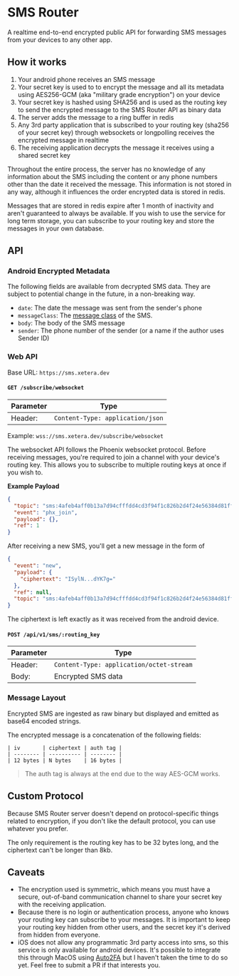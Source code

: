 # SMS Router

A realtime end-to-end encrypted public API for forwarding SMS messages from your devices to any other app.

## How it works

1. Your android phone receives an SMS message
2. Your secret key is used to to encrypt the message and all its metadata using AES256-GCM (aka "military grade encryption") on your device
3. Your secret key is hashed using SHA256 and is used as the routing key to send the encrypted message to the SMS Router API as binary data
4. The server adds the message to a ring buffer in redis
5. Any 3rd party application that is subscribed to your routing key (sha256 of your secret key) through websockets or longpolling receives the encrypted message in realtime
6. The receiving application decrypts the message it receives using a shared secret key

Throughout the entire process, the server has no knowledge of any information about the SMS including the content or any phone numbers other than the date it received the message. This information is not stored in any way, although it influences the order encrypted data is stored in redis.

Messages that are stored in redis expire after 1 month of inactivity and aren't guaranteed to always be available. If you wish to use the service for long term storage, you can subscribe to your routing key and store the messages in your own database.

## API

### Android Encrypted Metadata

The following fields are available from decrypted SMS data. They are subject to potential change in the future, in a non-breaking way.

- `date`: The date the message was sent from the sender's phone
- `messageClass`: The [message class](https://developer.android.com/reference/android/telephony/SmsMessage.MessageClass) of the SMS.
- `body`: The body of the SMS message
- `sender`: The phone number of the sender (or a name if the author uses Sender ID)

### Web API

Base URL: `https://sms.xetera.dev`

#### `GET /subscribe/websocket`

| Parameter | Type                             |
| --------- | -------------------------------- |
| Header:   | `Content-Type: application/json` |

Example: `wss://sms.xetera.dev/subscribe/websocket`

The websocket API follows the Phoenix websocket protocol. Before receiving messages, you're required to join a channel with your device's routing key. This allows you to subscribe to multiple routing keys at once if you wish to.

**Example Payload**

```json
{
  "topic": "sms:4afeb4aff0b13a7d94cfffdd4cd3f94f1c826b2d4f24e56384d81ff73b11fc0b",
  "event": "phx_join",
  "payload": {},
  "ref": 1
}
```

After receiving a new SMS, you'll get a new message in the form of

```json
{
  "event": "new",
  "payload": {
    "ciphertext": "ISylN...dYK7g="
  },
  "ref": null,
  "topic": "sms:4afeb4aff0b13a7d94cfffdd4cd3f94f1c826b2d4f24e56384d81ff73b11fc0b"
}
```

The ciphertext is left exactly as it was received from the android device.

#### `POST /api/v1/sms/:routing_key`

| Parameter | Type                                     |
| --------- | ---------------------------------------- |
| Header:   | `Content-Type: application/octet-stream` |
| Body:     | Encrypted SMS data                       |

### Message Layout

Encrypted SMS are ingested as raw binary but displayed and emitted as base64 encoded strings.

The encrypted message is a concatenation of the following fields:

```
| iv       | ciphertext | auth tag |
| -------- | ---------- | -------- |
| 12 bytes | N bytes    | 16 bytes |
```

> The auth tag is always at the end due to the way AES-GCM works.

## Custom Protocol

Because SMS Router server doesn't depend on protocol-specific things related to encryption, if you don't like the default protocol, you can use whatever you prefer.

The only requirement is the routing key has to be 32 bytes long, and the ciphertext can't be longer than 8kb.

## Caveats

- The encryption used is symmetric, which means you must have a secure, out-of-band communication channel to share your secret key with the receiving application.
- Because there is no login or authentication process, anyone who knows your routing key can subscribe to your messages. It is important to keep your routing key hidden from other users, and the secret key it's derived from hidden from everyone.
- iOS does not allow any programmatic 3rd party access into sms, so this service is only available for android devices. It's possible to integrate this through MacOS using [Auto2FA](https://github.com/jtbergman/Auto2FA) but I haven't taken the time to do so yet. Feel free to submit a PR if that interests you.
